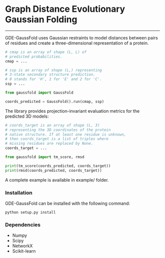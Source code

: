 # Graph Distance Evolutionary Gaussian Folding

---

GDE-GaussFold uses Gaussian restraints to model distances between pairs
of residues and create a three-dimensional representation of a protein.

```python
# cmap is an array of shape (L, L) of
# predicted probabilities.
cmap = ...

# ssp is an array of shape (L,) representing
# 3-state secondary structure prediction.
# 0 stands for 'H', 1 for 'E' and 2 for 'C'.
ssp = ...

from gaussfold import GaussFold

coords_predicted = GaussFold().run(cmap, ssp)
```

The library provides projection-invariant evaluation metrics
for the predicted 3D models:

```python
# coords_target is an array of shape (L, 3)
# representing the 3D coordinates of the protein
# native structure. If at least one residue is unknown,
# then coords_target is a list of triples where
# missing residues are replaced by None.
coords_target = ...

from gaussfold import tm_score, rmsd

print(tm_score(coords_predicted, coords_target))
print(rmsd(coords_predicted, coords_target))
```

A complete example is available in example/ folder.


### Installation

GDE-GaussFold can be installed with the following command:

```
python setup.py install
```

### Dependencies

* Numpy
* Scipy
* NetworkX
* Scikit-learn